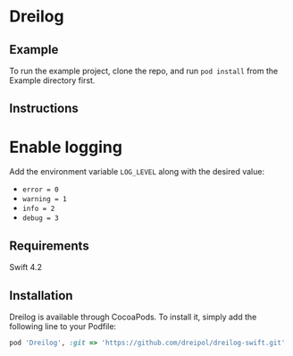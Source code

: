 # Dreilog

## Example

To run the example project, clone the repo, and run `pod install` from the Example directory first.

## Instructions

# Enable logging

Add the environment variable `LOG_LEVEL` along with the desired value:
- `error = 0`
- `warning = 1`
- `info = 2`
- `debug = 3`

## Requirements

Swift 4.2

## Installation

Dreilog is available through CocoaPods. To install
it, simply add the following line to your Podfile:

```ruby
pod 'Dreilog', :git => 'https://github.com/dreipol/dreilog-swift.git'
```
